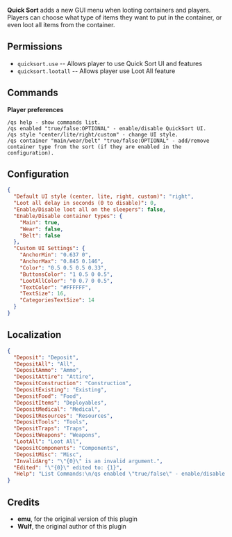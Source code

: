 **Quick Sort** adds a new GUI menu when looting containers and players. Players can choose what type of items they want to put in the container, or even loot all items from the container.

## Permissions

- `quicksort.use` -- Allows player to use Quick Sort UI and features
- `quicksort.lootall` -- Allows player use Loot All feature

## Commands

**Player preferences**
```
/qs help - show commands list.
/qs enabled "true/false:OPTIONAL" - enable/disable QuickSort UI.
/qs style "center/lite/right/custom" - change UI style.
/qs container "main/wear/belt" "true/false:OPTIONAL" - add/remove container type from the sort (if they are enabled in the configuration).
```

## Configuration

```json
{
  "Default UI style (center, lite, right, custom)": "right",
  "Loot all delay in seconds (0 to disable)": 0,
  "Enable/Disable loot all on the sleepers": false,
  "Enable/Disable container types": {
    "Main": true,
    "Wear": false,
    "Belt": false
  },
  "Custom UI Settings": {
    "AnchorMin": "0.637 0",
    "AnchorMax": "0.845 0.146",
    "Color": "0.5 0.5 0.5 0.33",
    "ButtonsColor": "1 0.5 0 0.5",
    "LootAllColor": "0 0.7 0 0.5",
    "TextColor": "#FFFFFF",
    "TextSize": 16,
    "CategoriesTextSize": 14
  }
}
```

## Localization

```json
{
  "Deposit": "Deposit",
  "DepositAll": "All",
  "DepositAmmo": "Ammo",
  "DepositAttire": "Attire",
  "DepositConstruction": "Construction",
  "DepositExisting": "Existing",
  "DepositFood": "Food",
  "DepositItems": "Deployables",
  "DepositMedical": "Medical",
  "DepositResources": "Resources",
  "DepositTools": "Tools",
  "DepositTraps": "Traps",
  "DepositWeapons": "Weapons",
  "LootAll": "Loot All",
  "DepositComponents": "Components",
  "DepositMisc": "Misc",
  "InvalidArg": "\"{0}\" is an invalid argument.",
  "Edited": "\"{0}\" edited to: {1}",
  "Help": "List Commands:\n/qs enabled \"true/false\" - enable/disable gui.\n/qs style \"center/lite/right/custom\" - change gui style.\n/qs conatiner \"main/wear/belt\" \"true/false\" - add/remove container type from the sort."
}
```

## Credits

- **emu**, for the original version of this plugin
- **Wulf**, the original author of this plugin